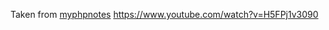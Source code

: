 Taken from [myphpnotes](https://www.myphpnotes.com/post/sign-in-with-linkedin-integration-using-linkedin-api-v)
<https://www.youtube.com/watch?v=H5FPj1v3090>

